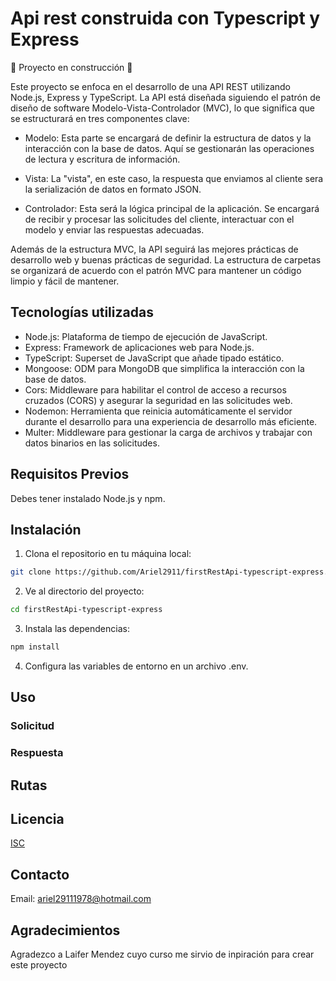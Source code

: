 # Api rest construida con Typescript y Express

🚧 Proyecto en construcción 🚧

Este proyecto se enfoca en el desarrollo de una API REST utilizando Node.js, Express y TypeScript. La API está diseñada siguiendo el patrón de diseño de software Modelo-Vista-Controlador (MVC), lo que significa que se estructurará en tres componentes clave:

- Modelo: Esta parte se encargará de definir la estructura de datos y la interacción con la base de datos. Aquí se gestionarán las operaciones de lectura y escritura de información.

- Vista: La "vista", en este caso, la respuesta que enviamos al cliente sera la serialización de datos en formato JSON.

- Controlador: Esta será la lógica principal de la aplicación. Se encargará de recibir y procesar las solicitudes del cliente, interactuar con el modelo y enviar las respuestas adecuadas.

Además de la estructura MVC, la API seguirá las mejores prácticas de desarrollo web y buenas prácticas de seguridad. La estructura de carpetas se organizará de acuerdo con el patrón MVC para mantener un código limpio y fácil de mantener.

## Tecnologías utilizadas

- Node.js: Plataforma de tiempo de ejecución de JavaScript.
- Express: Framework de aplicaciones web para Node.js.
- TypeScript: Superset de JavaScript que añade tipado estático.
- Mongoose: ODM para MongoDB que simplifica la interacción con la base de datos.
- Cors: Middleware para habilitar el control de acceso a recursos cruzados (CORS) y asegurar la seguridad en las solicitudes web.
- Nodemon: Herramienta que reinicia automáticamente el servidor durante el desarrollo para una experiencia de desarrollo más eficiente.
- Multer: Middleware para gestionar la carga de archivos y trabajar con datos binarios en las solicitudes.

## Requisitos Previos

Debes tener instalado Node.js y npm.

## Instalación

1. Clona el repositorio en tu máquina local:

```bash
git clone https://github.com/Ariel2911/firstRestApi-typescript-express.git
```

2. Ve al directorio del proyecto:

```bash
cd firstRestApi-typescript-express
```

3. Instala las dependencias:

```bash
npm install
```

4. Configura las variables de entorno en un archivo .env.

## Uso

### Solicitud

### Respuesta

## Rutas

## Licencia

[ISC](https://spdx.org/licenses/ISC.html)

## Contacto

Email: ariel29111978@hotmail.com

## Agradecimientos

Agradezco a Laifer Mendez cuyo curso me sirvio de inpiración para crear este proyecto
